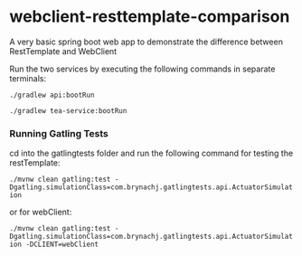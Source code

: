 # webclient-resttemplate-comparison
A very basic spring boot web app to demonstrate the difference between RestTemplate and WebClient

Run the two services by executing the following commands in separate terminals:

`./gradlew api:bootRun`

`./gradlew tea-service:bootRun`


### Running Gatling Tests
cd into the gatlingtests folder and run the following command for testing the restTemplate:

`./mvnw clean gatling:test -Dgatling.simulationClass=com.brynachj.gatlingtests.api.ActuatorSimulation`

or for webClient:

`./mvnw clean gatling:test -Dgatling.simulationClass=com.brynachj.gatlingtests.api.ActuatorSimulation -DCLIENT=webClient`
